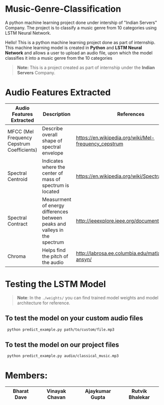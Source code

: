 # Music-Genre-Classification

A python machine learning project done under intership of "Indian Servers" Company.
The project is to classify a music genre from 10 categories using LSTM Neural Network.

Hello! This is a python machine learning project done as part of internship. This machine learning model is created in **Python** and **LSTM Neural Network** and allows a user to upload an audio file, upon which the model classifies it into a music genre from the 10 categories

> **Note:** This is a project created as part of internship under the **Indian Servers** Company. 

# Audio Features Extracted

| Audio Features Extracted                    | Description                                                                | References                                           |
|---------------------------------------------|----------------------------------------------------------------------------|------------------------------------------------------|
| MFCC (Mel Frequency Cepstrum Coefficients)  | Describe overall shape of spectral envelope                                | https://en.wikipedia.org/wiki/Mel-frequency_cepstrum |
| Spectral Centroid                           | Indicates where the center of mass of spectrum is located                  | https://en.wikipedia.org/wiki/Spectral_centroid      |
| Spectral Contract                           | Measurment of energy differences between peaks and valleys in the spectrum | http://ieeexplore.ieee.org/document/1035731/         |
| Chroma                                      | Helps find the pitch of the audio                                          | http://labrosa.ee.columbia.edu/matlab/chroma-ansyn/  |

# Testing the LSTM Model
>**Note**:  In the `./weights/` you can find trained model weights and model architecture for reference.

 ## To test the model on your custom audio files
```bash
 python predict_example.py path/to/custom/file.mp3
```
 
 ## To test the model on our project files
```bash
 python predict_example.py audio/classical_music.mp3
```

# Members:
| Bharat Dave | Vinayak Chavan | Ajaykumar Gupta | Rutvik Bhalekar |
|-------------|----------------|-----------------|-----------------|





